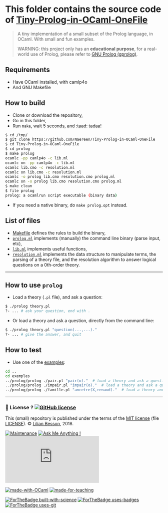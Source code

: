 # This folder contains the source code of [Tiny-Prolog-in-OCaml-OneFile](https://github.com/Naereen/Tiny-Prolog-in-OCaml-OneFile)
> A tiny implementation of a small subset of the Prolog language, in OCaml. With small and fun examples.
>
> WARNING: this project only has an **educational purpose**, for a real-world use of Prolog, please refer to [GNU Prolog (gprolog)](XXX).

## Requirements
- Have OCaml installed, with camlp4o
- And GNU Makefile

## How to build
- Clone or download the repository,
- Go in this folder,
- Run `make`, wait 5 seconds, and :taad: tadaa!

```bash
$ cd /tmp/
$ git clone https://github.com/Naereen/Tiny-Prolog-in-OCaml-OneFile
$ cd Tiny-Prolog-in-OCaml-OneFile
$ cd prolog
$ make prolog
ocamlc -pp camlp4o -c lib.ml
ocamlc on -pp camlp4o -c lib.ml
ocamlc lib.cmo -c resolution.ml
ocamlc on lib.cmo -c resolution.ml
ocamlc -o prolog lib.cmo resolution.cmo prolog.ml
ocamlc on -o prolog lib.cmo resolution.cmo prolog.ml
$ make clean
$ file prolog
prolog: a ocamlrun script executable (binary data)
```

- If you need a native binary, do `make prolog.opt` instead.

## List of files
- [Makefile](Makefile) defines the rules to build the binary,
- [`prolog.ml`](prolog.ml) implements (manually) the command line binary (parse input, etc),
- [`lib.ml`](lib.ml) implements useful functions,
- [`resolution.ml`](resolution.ml) implements the data structure to manipulate terms, the parsing of a theory file, and the resolution algorithm to answer logical questions on a 0th-order theory.

---

## How to use `prolog`
- Load a theory (`.pl` file), and ask a question:
```bash
$ ./prolog theory.pl
?- ... # ask your question, end with .
```

- Or load a theory and ask a question, directly from the command line:
```bash
$ ./prolog theory.pl "question(...,...)."
?- ... # give the answer, and quit
```

## How to test
- Use one of the [examples](../examples/):

```bash
cd ..
cd exemples
../prolog/prolog ./pair.pl "pair(o)."  # load a theory and ask a question
../prolog/prolog ./impair.pl "impair(o)."  # load a theory and ask a question
../prolog/prolog ./famille.pl "ancetre(X,renaud)."  # load a theory and ask a question
```

---

### :scroll: License ? [![GitHub license](https://img.shields.io/github/license/Naereen/Tiny-Prolog-in-OCaml-OneFile.svg)](https://github.com/Naereen/Tiny-Prolog-in-OCaml-OneFile/blob/master/LICENSE)
This (small) repository is published under the terms of the [MIT license](http://lbesson.mit-license.org/) (file [LICENSE](LICENSE)).
© [Lilian Besson](https://GitHub.com/Naereen), 2018.

[![Maintenance](https://img.shields.io/badge/Maintained%3F-yes-green.svg)](https://GitHub.com/Naereen/Tiny-Prolog-in-OCaml-OneFile/graphs/commit-activity)
[![Ask Me Anything !](https://img.shields.io/badge/Ask%20me-anything-1abc9c.svg)](https://GitHub.com/Naereen/Tiny-Prolog-in-OCaml-OneFile)
[![Analytics](https://ga-beacon.appspot.com/UA-38514290-17/github.com/Naereen/Tiny-Prolog-in-OCaml-OneFile/README.md?pixel)](https://GitHub.com/Naereen/Tiny-Prolog-in-OCaml-OneFile/)

[![made-with-OCaml](https://img.shields.io/badge/Made%20with-OCaml-1f425f.svg)](https://ocaml.org/)
[![made-for-teaching](https://img.shields.io/badge/Made%20for-Teaching-6800ff.svg)](https://perso.crans.org/besson/teach/)

[![ForTheBadge built-with-science](http://ForTheBadge.com/images/badges/built-with-science.svg)](https://GitHub.com/Naereen/)
[![ForTheBadge uses-badges](http://ForTheBadge.com/images/badges/uses-badges.svg)](http://ForTheBadge.com)
[![ForTheBadge uses-git](http://ForTheBadge.com/images/badges/uses-git.svg)](https://GitHub.com/)
